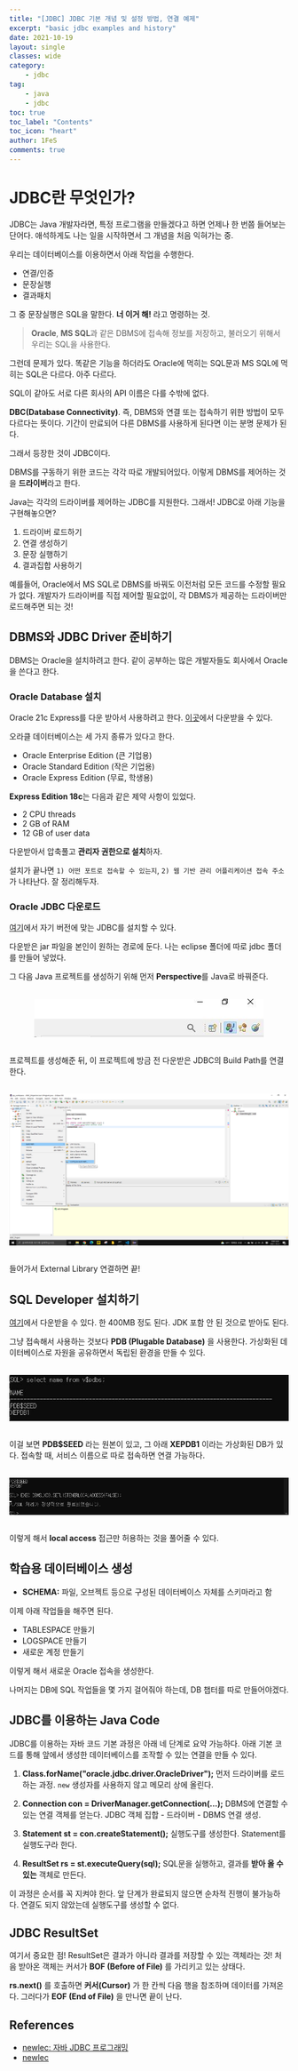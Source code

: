 ```yaml
---
title: "[JDBC] JDBC 기본 개념 및 설정 방법, 연결 예제"
excerpt: "basic jdbc examples and history"
date: 2021-10-19
layout: single
classes: wide
category:
    - jdbc
tag:
    - java
    - jdbc
toc: true
toc_label: "Contents"
toc_icon: "heart"
author: 1FeS
comments: true
---
```


# JDBC란 무엇인가?

JDBC는 Java 개발자라면, 특정 프로그램을 만들겠다고 하면 언제나 한 번쯤 들어보는 단어다. 애석하게도 나는 일을 시작하면서 그 개념을 처음 익혀가는 중.

우리는 데이터베이스를 이용하면서 아래 작업을 수행한다.

- 연결/인증
- 문장실행
- 결과패치

그 중 문장실행은 SQL을 말한다. **너 이거 해!** 라고 명령하는 것.

> **Oracle**, **MS SQL**과 같은 DBMS에 접속해 정보를 저장하고, 불러오기 위해서 우리는 SQL을 사용한다.

그런데 문제가 있다. 똑같은 기능을 하더라도 Oracle에 먹히는 SQL문과 MS SQL에 먹히는 SQL은 다르다. 아주 다르다. 

SQL이 같아도 서로 다른 회사의 API 이름은 다를 수밖에 없다.

**DBC(Database Connectivity)**. 즉, DBMS와 연결 또는 접속하기 위한 방법이 모두 다르다는 뜻이다. 기간이 만료되어 다른 DBMS를 사용하게 된다면 이는 분명 문제가 된다. 

그래서 등장한 것이 JDBC이다.

DBMS를 구동하기 위한 코드는 각각 따로 개발되어있다. 이렇게 DBMS를 제어하는 것을 **드라이버**라고 한다. 

Java는 각각의 드라이버를 제어하는 JDBC를 지원한다. 그래서! JDBC로 아래 기능을 구현해놓으면?

1. 드라이버 로드하기
2. 연결 생성하기
3. 문장 실행하기
4. 결과집합 사용하기

예를들어, Oracle에서 MS SQL로 DBMS를 바꿔도 이전처럼 모든 코드를 수정할 필요가 없다. 개발자가 드라이버를 직접 제어할 필요없이, 각 DBMS가 제공하는 드라이버만 로드해주면 되는 것!

## DBMS와 JDBC Driver 준비하기

DBMS는 Oracle을 설치하려고 한다. 같이 공부하는 많은 개발자들도 회사에서 Oracle을 쓴다고 한다.

### Oracle Database 설치

Oracle 21c Express를 다운 받아서 사용하려고 한다. [이곳](https://www.oracle.com/database/technologies/xe-downloads.html)에서 다운받을 수 있다.

오라클 데이터베이스는 세 가지 종류가 있다고 한다.

- Oracle Enterprise Edition (큰 기업용)
- Oracle Standard Edition (작은 기업용)
- Oracle Express Edition (무료, 학생용)

**Express Edition 18c**는 다음과 같은 제약 사항이 있었다.

- 2 CPU threads
- 2 GB of RAM
- 12 GB of user data

다운받아서 압축풀고 **관리자 권한으로 설치**하자.

설치가 끝나면 `1) 어떤 포트로 접속할 수 있는지`, `2) 웹 기반 관리 어플리케이션 접속 주소` 가 나타난다. 잘 정리해두자.

### Oracle JDBC 다운로드

[여기](https://www.oracle.com/database/technologies/appdev/jdbc-ucp-21-3-downloads.html)에서 자기 버전에 맞는 JDBC를 설치할 수 있다.

다운받은 jar 파일을 본인이 원하는 경로에 둔다. 나는 eclipse 폴더에 따로 jdbc 폴더를 만들어 넣었다.

그 다음 Java 프로젝트를 생성하기 위해 먼저 **Perspective**를 Java로 바꿔준다.

<br/>
<img src="/_img/2021-10-21/perspective.jpg" style="margin: auto auto; display: block;"/>
<br/>

프로젝트를 생성해준 뒤, 이 프로젝트에 방금 전 다운받은 JDBC의 Build Path를 연결한다.

<br/>
<img src="/_img/2021-10-21/jdbc_build_path.jpg" style="margin: auto auto; display: block;"/>
<br/>

들어가서 External Library 연결하면 끝!

## SQL Developer 설치하기

[여기](https://www.oracle.com/tools/downloads/sqldev-downloads.html)에서 다운받을 수 있다. 한 400MB 정도 된다. JDK 포함 안 된 것으로 받아도 된다.

그냥 접속해서 사용하는 것보다 **PDB (Plugable Database)** 을 사용한다. 가상화된 데이터베이스로 자원을 공유하면서 독립된 환경을 만들 수 있다.

<br/>
<img src="/_img/2021-10-21/pdb.jpg" style="margin: auto auto; display: block;"/>
<br/>

이걸 보면 **PDB$SEED** 라는 원본이 있고, 그 아래 **XEPDB1** 이라는 가상화된 DB가 있다. 접속할 때, 서비스 이름으로 따로 접속하면 연결 가능하다.

<br/>
<img src="/_img/2021-10-21/local_access.jpg" style="margin: auto auto; display: block;"/>
<br/>

이렇게 해서 **local access** 접근만 허용하는 것을 풀어줄 수 있다.

## 학습용 데이터베이스 생성

- **SCHEMA:** 파일, 오브젝트 등으로 구성된 데이터베이스 자체를 스키마라고 함

이제 아래 작업들을 해주면 된다.

- TABLESPACE 만들기
- LOGSPACE 만들기
- 새로운 계정 만들기

이렇게 해서 새로운 Oracle 접속을 생성한다.

나머지는 DB에 SQL 작업들을 몇 가지 걸어줘야 하는데, DB 챕터를 따로 만들어야겠다.

## JDBC를 이용하는 Java Code

JDBC를 이용하는 자바 코드 기본 과정은 아래 네 단계로 요약 가능하다. 아래 기본 코드를 통해 앞에서 생성한 데이터베이스를 조작할 수 있는 연결을 만들 수 있다.

1. **Class.forName("oracle.jdbc.driver.OracleDriver");**
먼저 드라이버를 로드하는 과정. `new` 생성자를 사용하지 않고 메모리 상에 올린다.

2. **Connection con = DriverManager.getConnection(...);**
DBMS에 연결할 수 있는 연결 객체를 얻는다. JDBC 객체 집합 - 드라이버 - DBMS 연결 생성.

3. **Statement st = con.createStatement();**
실행도구를 생성한다. Statement를 실행도구라 한다.

4. **ResultSet rs = st.executeQuery(sql);**
SQL문을 실행하고, 결과를 **받아 올 수 있는** 객체로 만든다.

이 과정은 순서를 꼭 지켜야 한다. 앞 단계가 완료되지 않으면 순차적 진행이 불가능하다. 연결도 되지 않았는데 실행도구를 생성할 수 없다.

## JDBC ResultSet

여기서 중요한 점! ResultSet은 결과가 아니라 결과를 저장할 수 있는 객체라는 것! 처음 받아온 객체는 커서가 **BOF (Before of File)** 를 가리키고 있는 상태다.

**rs.next()** 를 호출하면 **커서(Cursor)** 가 한 칸씩 다음 행을 참조하며 데이터를 가져온다. 그러다가 **EOF (End of File)** 을 만나면 끝이 난다.

## References
- [newlec: 자바 JDBC 프로그래밍](https://www.youtube.com/watch?v=c0s7g7iVtwc&list=PLq8wAnVUcTFWxwoc41CqmwnO-ZyRDL0og)
- [newlec](https://www.newlecture.com/index)